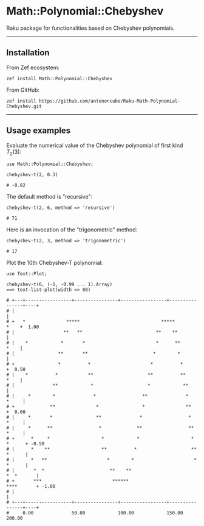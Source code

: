 # Math::Polynomial::Chebyshev

Raku package for functionalities based on Chebyshev polynomials.

------

## Installation

From Zef ecosystem:

```
zef install Math::Polynomial::Chebyshev 
```

From GitHub:

```
zef install https://github.com/antononcube/Raku-Math-Polynomial-Chebyshev.git
```

-------

## Usage examples

Evaluate the numerical value of the Chebyshev polynomial of first kind $T_2(3)$:

```perl6
use Math::Polynomial::Chebyshev;

chebyshev-t(2, 0.3)
```
```
# -0.82
```

The default method is "recursive":

```perl6
chebyshev-t(2, 6, method => 'recursive')
```
```
# 71
```

Here is an invocation of the  "trigonometric" method:

```perl6
chebyshev-t(2, 3, method => 'trigonometric')
```
```
# 17
```

Plot the 10th Chebyshev-T polynomial:

```perl6
use Text::Plot;

chebyshev-t(6, (-1, -0.99 ... 1).Array)
==> text-list-plot(width => 80)
```
```
# +---+-----------------+----------------+-----------------+----------------+----+      
# |                                                                              |      
# +   *               *****                              *****              *    +  1.00
# |                  **   **                           **    **                  |      
# |    *            *       *                          *      **            *    |      
# |                **       **                        *        *                 |      
# +                *          *                      *          *                +  0.50
# |    *          *           **                    **          **          *    |      
# |              **            *                    *            **              |      
# |     *        *              *                 **              *        *     |      
# +             **               *                *               **             +  0.00
# |     *       *                **              *                 *       *     |      
# |     *      **                 *             **                 **      *     |      
# +      *     *                   *            *                   *     *      + -0.50
# |      *    **                   **          *                    **    *      |      
# |      *   **                      *        *                      *    *      |      
# |       *  *                        **    **                        *  *       |      
# +       ***                          ******                         ****       + -1.00
# |                                                                              |      
# +---+-----------------+----------------+-----------------+----------------+----+      
#     0.00              50.00            100.00            150.00           200.00
```
